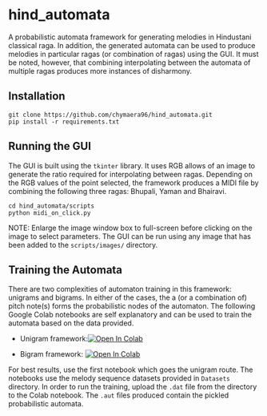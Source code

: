 # hind_automata
 A probabilistic automata framework for generating melodies in Hindustani classical raga. In addition, the generated automata can be used to produce melodies in particular ragas (or combination of ragas) using the GUI. It must be noted, however, that combining interpolating between the automata of multiple ragas produces more instances of disharmony. 
 
 ## Installation
 
 ```shell
 git clone https://github.com/chymaera96/hind_automata.git
 pip install -r requirements.txt
 
```

## Running the GUI

The GUI is built using the ```tkinter``` library. It uses RGB allows of an image to generate the ratio required for interpolating between ragas. Depending on the RGB values of the point selected, the framework produces a MIDI file by combining the following three ragas: Bhupali, Yaman and Bhairavi. 
```shell
cd hind_automata/scripts
python midi_on_click.py
```

NOTE: Enlarge the image window box to full-screen before clicking on the image to select parameters. The GUI can be run using any image that has been added to the ```scripts/images/``` directory.

## Training the Automata

There are two complexities of automaton training in this framework: unigrams and bigrams. In either of the cases, the a (or a combination of) pitch note(s) forms the probabilistic nodes of the automaton. The following Google Colab notebooks are self explanatory and can be used to train the automata based on the data provided.

* Unigram framework:[![Open In Colab](https://colab.research.google.com/assets/colab-badge.svg)](https://colab.research.google.com/github/chymaera96/hind_automata/blob/main/Notebooks/Hindustani_automata_unigram.ipynb)

* Bigram framework: [![Open In Colab](https://colab.research.google.com/assets/colab-badge.svg)](https://colab.research.google.com/github/chymaera96/hind_automata/blob/main/Notebooks/Hindustani_automata_bigram.ipynb)

For best results, use the first notebook which goes the unigram route. The notebooks use the melody sequence datasets provided in ```Datasets``` directory. In order to run the training, upload the ```.dat``` file from the directory to the Colab notebook. The ```.aut``` files produced contain the pickled probabilistic automata.  



